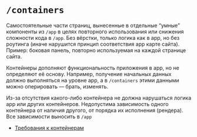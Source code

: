 # `/containers`

Самостоятельные части страниц, вынесенные в отдельные “умные” компоненты из `/app` в целях повторного 
использования или снижения сложности кода в `/app`. 
Без вёрстки, только логика как в app, но без роутинга (иначе нарушится принцип соответствия app карте сайта). 
Пример: боковая панель, повторно используемая на каждой странице сайта.

Контейнеры дополняют функциональность приложения в app, но не определяют её основу. 
Например, получение начальных данных должно выполняться на уровне app, а в `/containers` этими данными 
можно оперировать — брать, изменять. 

Из-за отсутствия какого-либо контейнера не должна нарушаться логика app или других контейнеров. 
Недопустима зависимость одного контейнера от наличия другого, от порядка их исполнения (рендера). 
Все зависимости выносить в `/app`

- [Требования к контейнерам](/docs/check/container.md)